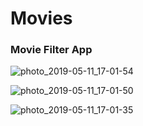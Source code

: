 # Movies
### Movie Filter App
![photo_2019-05-11_17-01-54](https://user-images.githubusercontent.com/36305684/57570792-b2d24680-740e-11e9-996e-33c04813bd07.jpg)

![photo_2019-05-11_17-01-50](https://user-images.githubusercontent.com/36305684/57570805-d7c6b980-740e-11e9-8c9a-bb7da1fcd044.jpg)

![photo_2019-05-11_17-01-35](https://user-images.githubusercontent.com/36305684/57570808-e1e8b800-740e-11e9-981e-924bf54d8064.jpg)

